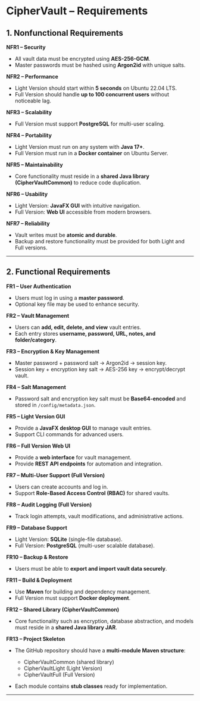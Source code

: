 # CipherVault – Requirements

## 1. Nonfunctional Requirements

**NFR1 – Security**

* All vault data must be encrypted using **AES-256-GCM**.
* Master passwords must be hashed using **Argon2id** with unique salts.

**NFR2 – Performance**

* Light Version should start within **5 seconds** on Ubuntu 22.04 LTS.
* Full Version should handle **up to 100 concurrent users** without noticeable lag.

**NFR3 – Scalability**

* Full Version must support **PostgreSQL** for multi-user scaling.

**NFR4 – Portability**

* Light Version must run on any system with **Java 17+**.
* Full Version must run in a **Docker container** on Ubuntu Server.

**NFR5 – Maintainability**

* Core functionality must reside in a **shared Java library (CipherVaultCommon)** to reduce code duplication.

**NFR6 – Usability**

* Light Version: **JavaFX GUI** with intuitive navigation.
* Full Version: **Web UI** accessible from modern browsers.

**NFR7 – Reliability**

* Vault writes must be **atomic and durable**.
* Backup and restore functionality must be provided for both Light and Full versions.

---

## 2. Functional Requirements

**FR1 – User Authentication**

* Users must log in using a **master password**.
* Optional key file may be used to enhance security.

**FR2 – Vault Management**

* Users can **add, edit, delete, and view** vault entries.
* Each entry stores **username, password, URL, notes, and folder/category**.

**FR3 – Encryption & Key Management**

* Master password + password salt → Argon2id → session key.
* Session key + encryption key salt → AES-256 key → encrypt/decrypt vault.

**FR4 – Salt Management**

* Password salt and encryption key salt must be **Base64-encoded** and stored in `/config/metadata.json`.

**FR5 – Light Version GUI**

* Provide a **JavaFX desktop GUI** to manage vault entries.
* Support CLI commands for advanced users.

**FR6 – Full Version Web UI**

* Provide a **web interface** for vault management.
* Provide **REST API endpoints** for automation and integration.

**FR7 – Multi-User Support (Full Version)**

* Users can create accounts and log in.
* Support **Role-Based Access Control (RBAC)** for shared vaults.

**FR8 – Audit Logging (Full Version)**

* Track login attempts, vault modifications, and administrative actions.

**FR9 – Database Support**

* Light Version: **SQLite** (single-file database).
* Full Version: **PostgreSQL** (multi-user scalable database).

**FR10 – Backup & Restore**

* Users must be able to **export and import vault data securely**.

**FR11 – Build & Deployment**

* Use **Maven** for building and dependency management.
* Full Version must support **Docker deployment**.

**FR12 – Shared Library (CipherVaultCommon)**

* Core functionality such as encryption, database abstraction, and models must reside in a **shared Java library JAR**.

**FR13 – Project Skeleton**

* The GitHub repository should have a **multi-module Maven structure**:

  * CipherVaultCommon (shared library)
  * CipherVaultLight (Light Version)
  * CipherVaultFull (Full Version)
* Each module contains **stub classes** ready for implementation.

---
